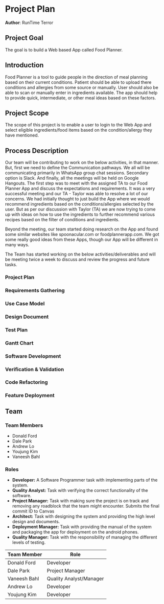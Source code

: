 # Project Plan

**Author**: RunTime Terror

## Project Goal
The goal is to build a Web based App called Food Planner. 

## Introduction

Food Planner is a tool to guide people in the direction of meal planning based on their current conditions. Patient should be able to upload there conditions and allergies from some source or manually. User should also be able to scan or manually enter in ingredients available. The app should help to provide quick, intermediate, or other meal ideas based on these factors.

## Project Scope
The scope of this project is to enable a user to login to the Web App and select eligible ingredients/food items based on the condition/allergy they have mentioned.

## Process Description

Our team will be contributing to work on the below activities, in that manner. But, first we need to define the Communication pathways. We all will be communicating primarily in WhatsApp group chat sessions. Secondary option is Slack. And finally, all the meetings will be held on Google Hangouts.
The first step was to meet with the assigned TA to our Food Planner App and discuss the expectations and requirements. It was a very successful meeting and our TA - Taylor was able to resolve a lot of our concerns. We had initially thought to just build the App where we would recommend ingredients based on the conditions/allergies selected by the user. But as per our discussion with Taylor (TA) we are now trying to come up with ideas on how to use the ingredients to further recommend various recipes based on the filter of conditions and ingredients.

Beyond the meeting, our team started doing research on the App and found some similar websites like spoonacular.com or foodplannerapp.com. We got some really good ideas from these Apps, though our App will be different in many ways. 

The Team has started working on the below activities/deliverables and will be meeting twice a week to discuss and review the progress and future tasks.

### Project Plan
### Requirements Gathering
### Use Case Model
### Design Document
### Test Plan
### Gantt Chart
### Software Development
### Verification & Validation
### Code Refactoring
### Feature Deployment



## Team

### Team Members

- Donald Ford
- Dale Park
- Andrew Lo
- Youjung Kim
- Vaneesh Bahl

### Roles

- **Developer:** A Software Programmer task with implementing parts of the system.
- **Quality Analyst:** Task with verifying the correct functionality of the software.
- **Project Manager:** Task with making sure the project is on track and removing any roadblock that the team might encounter. Submits the final commit ID to Canvas
- **Architect:** Task with designing the system and providing the high level design and documents.
- **Deployment Manager:** Task with providing the manual of the system and packaging the app for deployment on the android phones.
- **Quality Manager:** Task with the responsibility of managing the different levels of testing.

Team Member   | Role
------------  |------
Donald Ford   | Developer
Dale Park     | Project Manager
Vaneesh Bahl  | Quality Analyst/Manager
Andrew Lo     | Developer
Youjung Kim   | Developer
